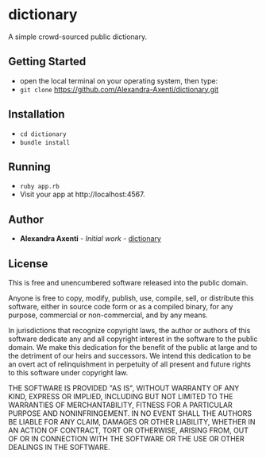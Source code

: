 # dictionary

A simple crowd-sourced public dictionary.

## Getting Started

* open the local terminal on your operating system, then type:
* `git clone` https://github.com/Alexandra-Axenti/dictionary.git

## Installation

* `cd dictionary`
* `bundle install`

## Running

* `ruby app.rb`
* Visit your app at http://localhost:4567.

## Author

* **Alexandra Axenti** - *Initial work* - [dictionary](https://github.com/Alexandra-Axenti/dictionary)

## License

This is free and unencumbered software released into the public domain.

Anyone is free to copy, modify, publish, use, compile, sell, or
distribute this software, either in source code form or as a compiled
binary, for any purpose, commercial or non-commercial, and by any
means.

In jurisdictions that recognize copyright laws, the author or authors
of this software dedicate any and all copyright interest in the
software to the public domain. We make this dedication for the benefit
of the public at large and to the detriment of our heirs and
successors. We intend this dedication to be an overt act of
relinquishment in perpetuity of all present and future rights to this
software under copyright law.

THE SOFTWARE IS PROVIDED "AS IS", WITHOUT WARRANTY OF ANY KIND,
EXPRESS OR IMPLIED, INCLUDING BUT NOT LIMITED TO THE WARRANTIES OF
MERCHANTABILITY, FITNESS FOR A PARTICULAR PURPOSE AND NONINFRINGEMENT.
IN NO EVENT SHALL THE AUTHORS BE LIABLE FOR ANY CLAIM, DAMAGES OR
OTHER LIABILITY, WHETHER IN AN ACTION OF CONTRACT, TORT OR OTHERWISE,
ARISING FROM, OUT OF OR IN CONNECTION WITH THE SOFTWARE OR THE USE OR
OTHER DEALINGS IN THE SOFTWARE.

